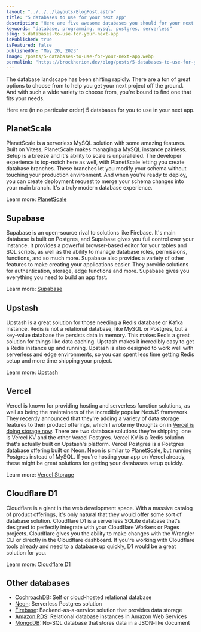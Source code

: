 ```yaml
---
layout: "../../../layouts/BlogPost.astro"
title: "5 databases to use for your next app"
description: "Here are five awesome databases you should for your next application"
keywords: "database, programming, mysql, postgres, serverless"
slug: 5-databases-to-use-for-your-next-app
isPublished: true
isFeatured: false
publishedOn: "May 20, 2023"
image: /posts/5-databases-to-use-for-your-next-app.webp
permalink: "https://brockherion.dev/blog/posts/5-databases-to-use-for-your-next-app"
---
```


The database landscape has been shifting rapidly. There are a ton of great options to choose from to help you get your next project off the ground. And with such a wide variety to choose from, you're bound to find one that fits your needs.

Here are (in no particular order) 5 databases for you to use in your next app.

## PlanetScale

PlanetScale is a serverless MySQL solution with some amazing features. Built on Vitess, PlanetScale makes managing a MySQL instance painless. Setup is a breeze and it's ability to scale is unparalleled. The developer experience is top-notch here as well, with PlanetScale letting you create database branches. These branches let you modify your schema without touching your production environment. And when you're ready to deploy, you can create deployment request to merge your schema changes into your main branch. It's a truly modern database experience.

Learn more: [PlanetScale](https://planetscale.com/)

## Supabase

Supabase is an open-source rival to solutions like Firebase. It's main database is built on Postgres, and Supabase gives you full control over your instance. It provides a powerful browser-based editor for your tables and SQL scripts, as well as the ability to manage database roles, permissions, functions, and so much more. Supabase also provides a variety of other features to make creating your applications easier. They provide solutions for authentication, storage, edge functions and more. Supabase gives you everything you need to build an app fast.

Learn more: [Supabase](https://supabase.com/)

## Upstash

Upstash is a great solution for those needing a Redis database or Kafka instance. Redis is not a relational database, like MySQL or Postgres, but a key-value database the persists data in memory. This makes Redis a great solution for things like data caching. Upstash makes it incredibly easy to get a Redis instance up and running. Upstash is also designed to work well with serverless and edge environments, so you can spent less time getting Redis setup and more time shipping your project.

Learn more: [Upstash](https://upstash.com/)

## Vercel

Vercel is known for providing hosting and serverless function solutions, as well as being the maintainers of the incredibly popular NextJS framework. They recently announced that they're adding a variety of data storage features to their product offerings, which I wrote my thoughts on in [Vercel is doing storage now](https://brockherion.dev/blog/posts/vercel-is-doing-storage-now/). There are two database solutions they're shipping, one is Vercel KV and the other Vercel Postgres. Vercel KV is a Redis solution that's actually built on Upstash's platform. Vercel Postgres is a Postgres database offering built on Neon. Neon is similar to PlanetScale, but running Postgres instead of MySQL. If you're hosting your app on Vercel already, these might be great solutions for getting your databases setup quickly.

Learn more: [Vercel Storage](https://vercel.com/storage/kv)

## Cloudflare D1

Cloudflare is a giant in the web development space. With a massive catalog of product offerings, it's only natural that they would offer some sort of database solution. Cloudflare D1 is a serverless SQLite database that's designed to perfectly integrate with your Cloudflare Workers or Pages projects. Cloudflare gives you the ability to make changes with the Wrangler CLI or directly in the Cloudflare dashboard. If you're working with Cloudflare tools already and need to a database up quickly, D1 would be a great solution for you.

Learn more: [Cloudflare D1](https://developers.cloudflare.com/d1/)

## Other databases

- [CochroachDB](https://www.cockroachlabs.com/product/): Self or cloud-hosted relational database
- [Neon](https://neon.tech/): Serverless Postgres solution
- [Firebase](https://firebase.google.com/): Backend-as-a-service solution that provides data storage
- [Amazon RDS](https://aws.amazon.com/rds/): Relational database instances in Amazon Web Services
- [MongoDB](https://www.mongodb.com/): No-SQL database that stores data in a JSON-like document
